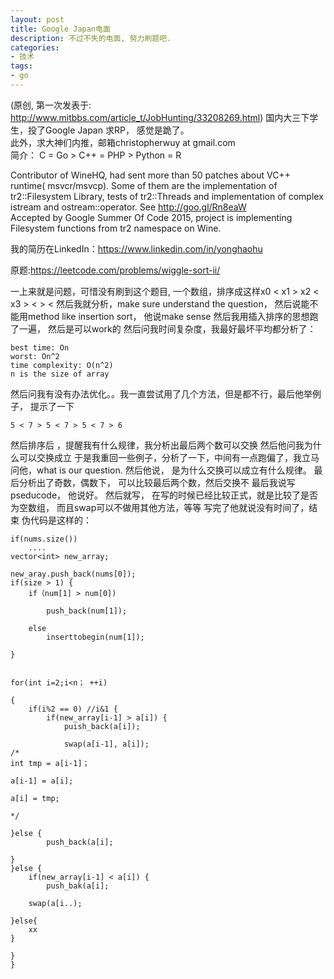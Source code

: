 ```yaml
---
layout: post
title: Google Japan电面
description: 不过不失的电面, 努力刷题吧.
categories:
- 技术
tags:
- go
---
```


(原创, 第一次发表于: http://www.mitbbs.com/article_t/JobHunting/33208269.html)
国内大三下学生，投了Google Japan 求RP， 感觉是跪了。  
此外，求大神们内推，邮箱christopherwuy at gmail.com  
简介： C = Go > C++ = PHP > Python = R  

Contributor of WineHQ, had sent more than 50 patches about VC++ runtime(
msvcr/msvcp).  Some of them are the implementation of tr2::Filesystem 
Library, tests of tr2::Threads and implementation of complex istream and 
ostream::operator. 
See  http://goo.gl/Rn8eaW  
Accepted by Google Summer Of Code 2015, project is implementing Filesystem 
functions from tr2 namespace on Wine.  

我的简历在LinkedIn：https://www.linkedin.com/in/yonghaohu  

原题:https://leetcode.com/problems/wiggle-sort-ii/

一上来就是问题，可惜没有刷到这个题目, 一个数组，排序成这样x0 < x1 > x2 < x3 > < > <
然后我就分析，make sure understand the question，
然后说能不能用method like insertion sort， 他说make sense
然后我用插入排序的思想跑了一遍， 然后是可以work的
然后问我时间复杂度，我最好最坏平均都分析了：

```
best time: On
worst: On^2
time complexity: O(n^2)
n is the size of array
```

然后问我有没有办法优化。。我一直尝试用了几个方法，但是都不行，最后他举例子，
提示了一下

```
5 < 7 > 5 < 7 > 5 < 7 > 6  
```

然后排序后 ，提醒我有什么规律，我分析出最后两个数可以交换
然后他问我为什么可以交换成立
于是我重回一些例子，分析了一下，中间有一点跑偏了，我立马问他，what is our 
question.
然后他说， 是为什么交换可以成立有什么规律。
最后分析出了奇数，偶数下， 可以比较最后两个数，然后交换不
最后我说写pseducode， 他说好。
然后就写， 在写的时候已经比较正式，就是比较了是否为空数组，
而且swap可以不做用其他方法，等等
写完了他就说没有时间了，结束
伪代码是这样的：

```
if(nums.size())
    ....
vector<int> new_array;

new_aray.push_back(nums[0]);
if(size > 1) {
    if（num[1] > num[0])

        push_back(num[1]);

    else
        inserttobegin(num[1]);

}
    

for(int i=2;i<n； ++i)

{
    if(i%2 == 0) //i&1 {
        if(new_array[i-1] > a[i]) {
            puish_back(a[i]);

            swap(a[i-1], a[i]);
/*
int tmp = a[i-1]；

a[i-1] = a[i];

a[i] = tmp;

*/

}else {
        push_back(a[i];

}
}else {
    if(new_array[i-1] < a[i]) {
        push_bak(a[i];

    swap(a[i..);

}else{
    xx
}

}    
}
```
